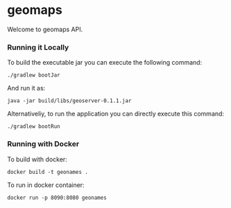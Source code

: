 # geomaps

Welcome to geomaps API.

### Running it Locally
To build the executable jar you can execute the following command:
```
./gradlew bootJar
```
And run it as:
```
java -jar build/libs/geoserver-0.1.1.jar
```
Alternativeliy, to run the application you can directly execute this command:
```
./gradlew bootRun
```

### Running with Docker

To build with docker:
```
docker build -t geonames .
```
To run in docker container:
```
docker run -p 8090:8080 geonames
```